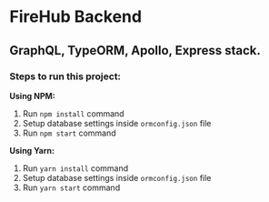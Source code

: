 # FireHub Backend
## GraphQL, TypeORM, Apollo, Express stack.

### Steps to run this project:

__Using NPM:__
1. Run `npm install` command
2. Setup database settings inside `ormconfig.json` file
3. Run `npm start` command

__Using Yarn:__
1. Run `yarn install` command
2. Setup database settings inside `ormconfig.json` file
3. Run `yarn start` command
